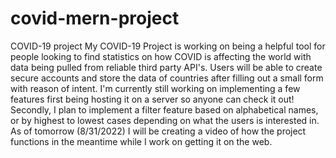 # covid-mern-project
COVID-19 project
My COVID-19 Project is working on being a helpful tool for people looking to find statistics on how COVID is affecting the world with data being pulled
from reliable third party API's. Users will be able to create secure accounts and store the data of countries after filling out a small form with reason of intent.
I'm currently still working on implementing a few features first being hosting it on a server so anyone can check it out! Secondly, I plan to implement a filter feature
based on alphabetical names, or by highest to lowest cases depending on what the users is interested in.
As of tomorrow (8/31/2022) I will be creating a video of how the project functions in the meantime while I work on getting it on the web.
